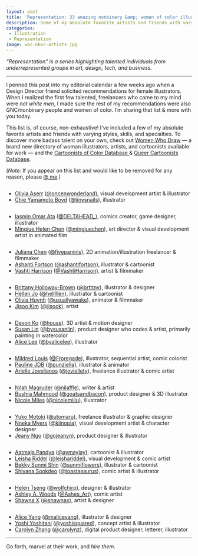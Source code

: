 ```yaml
---
layout: post
title: 'Representation: 33 amazing nonbinary &amp; women of color illustrators'
description: Some of my absolute favorite artists and friends with varying styles, skills, and specialties from underrepresented groups.
categories:
 - Illustration
 - Representation
image: woc-nboc-artists.jpg
---
```


<p class="hanging"><em>“Representation” is a series highlighting talented individuals from underrepresented groups in art, design, tech, and business.</em></p>

<hr />

I penned this post into my editorial calendar a few weeks ago when a Design Director friend solicited recommendations for female illustrators. When I realized the first few talented, freelancers who came to my mind were <em>not white men</em>, I made sure the rest of my recommendations were also GNC/nonbinary people and women of color. I’m sharing that list &amp; more with you today.

This list is, of course, non-exhaustive! I've included a few of my absolute favorite artists and friends with varying styles, skills, and specialties. To discover more badass talent on your own, check out <a href="http://www.womenwhodraw.com">Women Who Draw</a> — a brand new directory of woman illustrators, artists, and cartoonists available for work — and the <a href="http://cartoonistsofcolor.com/" target="_blank">Cartoonists of Color Database </a>&amp; <a href="http://queercartoonists.com/" target="_blank">Queer Cartoonists Database</a>.

(<em>Note:</em> If you appear on this list and would like to be removed for any reason, please <a href="http://twitter.com/skullface">@ me</a>.)


<figure class="alignnone"><img src="{{ site.baseurl }}/media/posts/2016/jessicapaoli-dot-com_woc-nboc-artists_1a.jpg" alt="" />

</figure>

<ul>
    <li><a href="http://www.oliviaaserr.com">Olivia Aserr</a> (<a href="http://twitter.com/oncenwonderland">@oncenwonderland)</a>, visual development artist &amp; illustrator</li>
    <li><a href="http://tinysnails.tumblr.com/">Chie Yamamoto Boyd</a> (<a href="http://twitter.com/tinysnails">@tinysnails</a>), illustrator</li>
</ul>



<figure class="alignnone"><img src="{{ site.baseurl }}/media/posts/2016/jessicapaoli-dot-com_woc-nboc-artists_1gb.jpg" alt="" />

</figure>

<ul>
    <li><a href="http://iasminomarata.com/">Iasmin Omar Ata</a> (<a href="https://twitter.com/DELTAHEAD_">@DELTAHEAD_</a>), comics creator, game designer, illustrator</li>
    <li><a href="http://jigokuen.tumblr.com/">Mingjue Helen Chen</a> (<a href="https://twitter.com/MingjueChen">@mingjuechen</a>), art director &amp; visual development artist in animated film</li>
</ul>



<figure class="alignnone"><img src="{{ site.baseurl }}/media/posts/2016/jessicapaoli-dot-com_woc-nboc-artists_2.jpg" alt="" />

</figure>

<ul>
    <li><a href="http://julianachenart.blogspot.com/">Juliana Chen</a> (<a href="http://twitter.com/fivepaninis">@fivepaninis</a>), 2D animation/illustration freelancer &amp; filmmaker</li>
    <li><a href="http://ashantifortson.com/">Ashanti Fortson</a> (<a href="https://twitter.com/ashantifortson">@ashantifortson</a>), illustrator &amp; cartoonist</li>
    <li><a href="http://www.vashtiharrison.com/vashti-harrison-illustration">Vashti Harrison</a> (<a href="https://twitter.com/VashtiHarrison">@VashtiHarrison</a>), artist &amp; filmmaker</li>
</ul>



<figure class="alignnone"><img src="{{ site.baseurl }}/media/posts/2016/jessicapaoli-dot-com_woc-nboc-artists_3.jpg" alt="" />

</figure>

<ul>
    <li><a href="http://www.withlovefrombrittany.com">Brittany Holloway-Brown</a> (<a href="https://twitter.com/brtttny">@brtttny</a>), illustrator &amp; designer</li>
    <li><a href="http://helllllen.org/">Hellen Jo</a> (<a href="http://twitter.com/helllllen">@helllllen</a>), illustrator &amp; cartoonist</li>
    <li><a href="http://www.oliviawhen.com/">Olivia Huynh</a> (<a href="http://twitter.com/usuallyawake">@usuallyawake</a>), animator &amp; filmmaker</li>
    <li><a href="http://jisook86.tumblr.com">Jisoo Kim</a> (<a href="https://twitter.com/jisook">@jisook</a>), artist</li>
</ul>



<figure class="alignnone"><img src="{{ site.baseurl }}/media/posts/2016/jessicapaoli-dot-com_woc-nboc-artists_4-2.gif" alt="" />

</figure>

<ul>
    <li><a href="https://www.instagram.com/overlush/">Devon Ko</a> (<a href="http://twitter.com/house">@house</a>), 3D artist &amp; motion designer</li>
    <li><a href="http://bysusanlin.com">Susan Lin</a> (<a href="http://twitter.com/bysusanlin">@bysusanlin</a>), product designer who codes &amp; artist, primarily painting in watercolor</li>
    <li><a href="http://byalicelee.com">Alice Lee</a> (<a href="https://twitter.com/byalicelee">@byalicelee</a>), illustrator</li>
</ul>



<figure class="alignnone"><img src="{{ site.baseurl }}/media/posts/2016/jessicapaoli-dot-com_woc-nboc-artists_5.gif" alt="" />

</figure>

<ul>
    <li><a href="http://artofmlouis.com/">Mildred Louis</a> (<a href="https://twitter.com/Froregade">@Froregade</a>), illustrator, sequential artist, comic colorist</li>
    <li><a href="http://punziella.tumblr.com">Pauline JDB</a> (<a href="https://twitter.com/Punziella">@punziella</a>), illustrator &amp; animator</li>
    <li><a href="http://www.arielle-jovellanos.com/">Arielle Jovellanos</a> (<a href="https://twitter.com/joviellety">@joviellety</a>), freelance illustrator &amp; comic artist</li>
</ul>



<figure class="alignnone"><figure class="alignnone"><img src="{{ site.baseurl }}/media/posts/2016/jessicapaoli-dot-com_woc-nboc-artists_6a.jpg" alt="" />

</figure></figure>

<ul>
    <li><a href="http://nilahmagruder.com/">Nilah Magruder</a> (<a href="https://twitter.com/nilaffle">@nilaffle</a>), writer &amp; artist</li>
    <li><a href="https://dribbble.com/bushra">Bushra Mahmood</a> (<a href="http://twitter.com/goatsandbacon">@goatsandbacon</a>), product designer &amp; 3D illustrator</li>
    <li><a href="http://nicolemillo.com/">Nicole Miles</a> (<a href="http://twitter.com/nicolemillu">@nicolemillu</a>), illustrator</li>
</ul>



<figure class="alignnone"><img src="{{ site.baseurl }}/media/posts/2016/jessicapaoli-dot-com_woc-nboc-artists_6b.jpg" alt="" />

</figure>

<ul>
    <li><a href="http://utomaru-works.tumblr.com/">Yuko Motoki</a> (<a href="https://twitter.com/utomaru">@utomaru</a>), freelance illustrator &amp; graphic designer</li>
    <li><a href="http://www.nnekamyers.com/">Nneka Myers</a> (<a href="https://twitter.com/kiinopia">@kiinopia</a>), visual development artist &amp; character designer</li>
    <li><a href="http://jeanyngo.com">Jeany Ngo</a> (<a href="http://twitter.com/gojeanyn">@gojeanyn</a>), product designer &amp; illustrator</li>
</ul>



<figure class="alignnone"><img src="{{ site.baseurl }}/media/posts/2016/jessicapaoli-dot-com_woc-nboc-artists_7.jpg" alt="" />

</figure>

<ul>
    <li><a href="http://aatmajapandya.com">Aatmaja Pandya</a> (<a href="https://twitter.com/aymayjay">@aymayjay</a>), cartoonist &amp; illustrator</li>
    <li><a href="http://leisha-riddel.tumblr.com/">Leisha Riddel</a> (<a href="https://twitter.com/LeishaRiddel">@leishariddel</a>), visual development &amp; comic artist</li>
    <li><a href="http://bekkyshin.com/">Bekky Sunmi Shin</a> (<a href="https://twitter.com/sunmiflowers">@sunmiflowers</a>), illustrator &amp; cartoonist</li>
    <li><a href="http://www.shivanasookdeo.com">Shivana Sookdeo</a> (<a href="https://twitter.com/toastasaurus">@toastasaurus</a>), comic artist &amp; illustrator</li>
</ul>



<figure class="alignnone"><img src="{{ site.baseurl }}/media/posts/2016/jessicapaoli-dot-com_woc-nboc-artists_8.jpg" alt="" />

</figure>

<ul>
    <li><a href="http://helentseng.com/">Helen Tseng</a> (<a href="https://twitter.com/wolfchirp">@wolfchirp</a>), designer &amp; illustrator</li>
    <li><a href="http://Ashes-Art.tumblr.com">Ashley A. Woods</a> (<a href="https://twitter.com/Ashes_Art">@Ashes_Art</a>), comic artist</li>
    <li><a href="http://shawna-x.com/">Shawna X</a> (<a href="http://twitter.com/shawnax">@shawnax</a>), artist &amp; designer</li>
</ul>



<figure class="alignnone"><img src="{{ site.baseurl }}/media/posts/2016/jessicapaoli-dot-com_woc-nboc-artists_9.jpg" alt="" />

</figure>

<ul>
    <li><a href="http://alice-yang.com">Alice Yang</a> (<a href="https://twitter.com/maliceyang">@maliceyang</a>), illustrator &amp; designer</li>
    <li><a href="http://www.yoshiyoshitani.com/">Yoshi Yoshitani</a> (<a href="https://twitter.com/yoshisquared">@yoshisquared</a>), concept artist &amp; illustrator</li>
    <li><a href="https://dribbble.com/carolynz">Carolyn Zhang</a> (<a href="https://twitter.com/carolynz">@carolynz</a>), digital product designer, letterer, illustrator</li>
</ul>

<hr />

Go forth, marvel at their work, and <em>hire them</em>.
